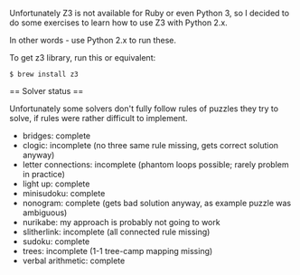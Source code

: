 Unfortunately Z3 is not available for Ruby or even Python 3,
so I decided to do some exercises to learn how to use Z3 with Python 2.x.

In other words - use Python 2.x to run these.

To get z3 library, run this or equivalent:

    $ brew install z3

== Solver status ==

Unfortunately some solvers don't fully follow rules of puzzles they try to solve,
if rules were rather difficult to implement.

* bridges: complete
* clogic: incomplete (no three same rule missing, gets correct solution anyway)
* letter connections: incomplete (phantom loops possible; rarely problem in practice)
* light up: complete
* minisudoku: complete
* nonogram: complete (gets bad solution anyway, as example puzzle was ambiguous)
* nurikabe: my approach is probably not going to work
* slitherlink: incomplete (all connected rule missing)
* sudoku: complete
* trees: incomplete (1-1 tree-camp mapping missing)
* verbal arithmetic: complete
